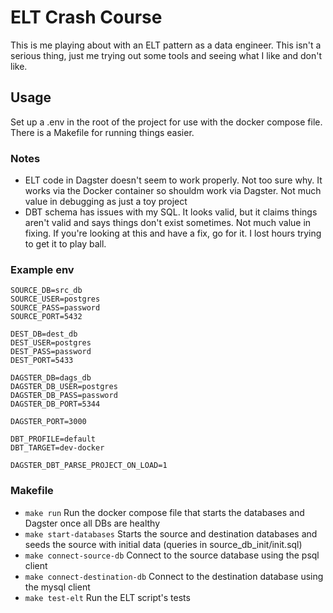 # ELT Crash Course

This is me playing about with an ELT pattern as a data engineer. This isn't a serious thing, just me trying out some tools and seeing what I like and don't like.

## Usage
Set up a .env in the root of the project for use with the docker compose file. There is a Makefile for running things easier.

### Notes
- ELT code in Dagster doesn't seem to work properly. Not too sure why. It works via the Docker container so shouldm work via Dagster. Not much value in debugging as just a toy project
- DBT schema has issues with my SQL. It looks valid, but it claims things aren't valid and says things don't exist sometimes. Not much value in fixing. If you're looking at this and have a fix, go for it. I lost hours trying to get it to play ball.

### Example env
```
SOURCE_DB=src_db
SOURCE_USER=postgres
SOURCE_PASS=password
SOURCE_PORT=5432

DEST_DB=dest_db
DEST_USER=postgres
DEST_PASS=password
DEST_PORT=5433

DAGSTER_DB=dags_db
DAGSTER_DB_USER=postgres
DAGSTER_DB_PASS=password
DAGSTER_DB_PORT=5344

DAGSTER_PORT=3000

DBT_PROFILE=default
DBT_TARGET=dev-docker

DAGSTER_DBT_PARSE_PROJECT_ON_LOAD=1
```

### Makefile
- `make run` Run the docker compose file that starts the databases and Dagster once all DBs are healthy
- `make start-databases` Starts the source and destination databases and seeds the source with initial data (queries in source_db_init/init.sql)
- `make connect-source-db` Connect to the source database using the psql client
- `make connect-destination-db` Connect to the destination database using the mysql client
- `make test-elt` Run the ELT script's tests